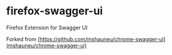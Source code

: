 # firefox-swagger-ui
Firefox Extension for Swagger UI

Forked from [https://github.com/mshauneu/chrome-swagger-ui](mshauneu/chrome-swagger-ui)